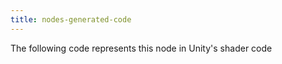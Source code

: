 ```yaml
---
title: nodes-generated-code
---
```


The following code represents this node in Unity's shader code
